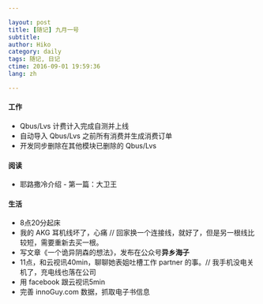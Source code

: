 ```yaml
---

layout: post  
title: [随记] 九月一号  
subtitle:   
author: Hiko  
category: daily
tags: 随记, 日记  
ctime: 2016-09-01 19:59:36  
lang: zh  

---
```


#### 工作

- Qbus/Lvs 计费计入完成自测并上线
- 自动导入 Qbus/Lvs 之前所有消费并生成消费订单
- 开发同步删除在其他模块已删除的 Qbus/Lvs

#### 阅读

- 耶路撒冷介绍 - 第一篇：大卫王

#### 生活

- 8点20分起床
- 我的 AKG 耳机线坏了，心痛 // 回家换一个连接线，就好了，但是另一根线比较短，需要重新去买一根。
- 写文章《一个诡异阴森的想法》，发布在公众号**异乡海子**
- 11点，和云视讯40min，聊聊她表姐吐槽工作 partner 的事。// 我手机没电关机了，充电线也落在公司
- 用 facebook 跟云视讯5min
- 完善 innoGuy.com 数据，抓取电子书信息